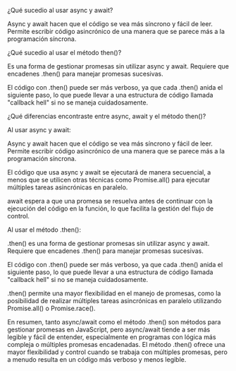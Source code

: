 ¿Qué sucedio al usar async y await?

Async y await hacen que el código se vea más síncrono y fácil de leer. Permite escribir código asincrónico de una manera que se parece más a la programación síncrona.

¿Qué sucedio al usar el método then()?


Es una forma de gestionar promesas sin utilizar async y await. Requiere que encadenes .then() para manejar promesas sucesivas.

El código con .then() puede ser más verboso, ya que cada .then() anida el siguiente paso, lo que puede llevar a una estructura de código llamada "callback hell" si no se maneja cuidadosamente.


¿Qué diferencias encontraste entre async, await y el método then()?


Al usar async y await:

Async y await hacen que el código se vea más síncrono y fácil de leer. Permite escribir código asincrónico de una manera que se parece más a la programación síncrona.

El código que usa async y await se ejecutará de manera secuencial, a menos que se utilicen otras técnicas como Promise.all() para ejecutar múltiples tareas asincrónicas en paralelo.

await espera a que una promesa se resuelva antes de continuar con la ejecución del código en la función, lo que facilita la gestión del flujo de control.

Al usar el método .then():

.then() es una forma de gestionar promesas sin utilizar async y await. Requiere que encadenes .then() para manejar promesas sucesivas.

El código con .then() puede ser más verboso, ya que cada .then() anida el siguiente paso, lo que puede llevar a una estructura de código llamada "callback hell" si no se maneja cuidadosamente.

.then() permite una mayor flexibilidad en el manejo de promesas, como la posibilidad de realizar múltiples tareas asincrónicas en paralelo utilizando Promise.all() o Promise.race().

En resumen, tanto async/await como el método .then() son métodos para gestionar promesas en JavaScript, pero async/await tiende a ser más legible y fácil de entender, especialmente en programas con lógica más compleja o múltiples promesas encadenadas. El método .then() ofrece una mayor flexibilidad y control cuando se trabaja con múltiples promesas, pero a menudo resulta en un código más verboso y menos legible. 